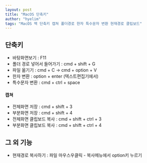 ```yaml
---
layout: post
title: "MacOS 단축키"
author: "hyelim"
tags: "MacOS 맥 단축키 캡쳐 폴더경로 한자 특수문자 변환 현재경로 클립보드" 
---
```


## 단축키
- 바탕화면보기 : F11
- 폴더 경로 넣어서 들어가기 : cmd + shift + G
- 파일 옮기기 : cmd + C  ->  cmd + option + V
- 한자 변환 : option + enter (텍스트편집기에서)
- 특수문자 변환 : cmd + ctrl + space<br>

#### 캡쳐
- 전체화면 저장 : cmd + shift + 3
- 부분화면 저장 : cmd + shift + 4
- 전체화면 클립보드 복사 : cmd + shift + ctrl + 3
- 부분화면 클립보드 복사 : cmd + shift + ctrl + 4<br>


## 그 외 기능
- 현재경로 복사하기 : 파일 마우스우클릭 - 복사메뉴에서 option키 누르기
